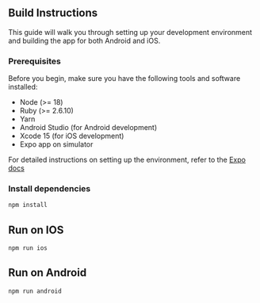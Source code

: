 
## Build Instructions

This guide will walk you through setting up your development environment and building the app for both Android and iOS.

### Prerequisites

Before you begin, make sure you have the following tools and software installed:

- Node (>= 18)
- Ruby (>= 2.6.10)
- Yarn
- Android Studio (for Android development)
- Xcode 15 (for iOS development)
- Expo app on simulator
  
For detailed instructions on setting up the environment, refer to the [Expo docs]([https://reactnative.dev/docs/set-up-your-environment])

### Install dependencies

```sh
npm install
```

## Run on IOS

```sh
npm run ios
```

## Run on Android

```sh
npm run android
```
